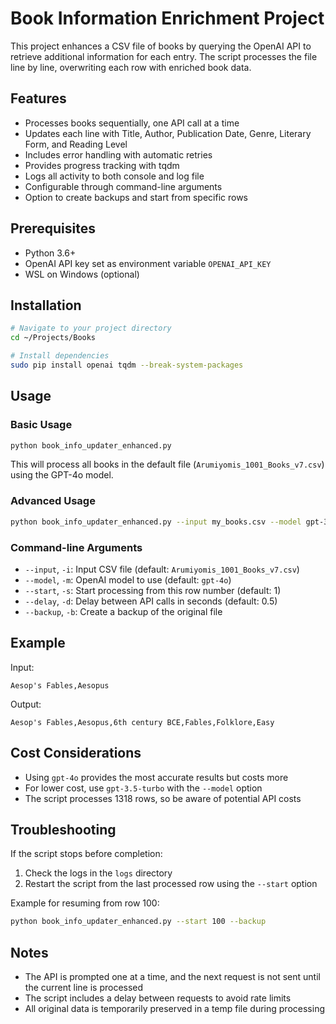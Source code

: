 # Book Information Enrichment Project

This project enhances a CSV file of books by querying the OpenAI API to retrieve additional information for each entry. The script processes the file line by line, overwriting each row with enriched book data.

## Features

- Processes books sequentially, one API call at a time
- Updates each line with Title, Author, Publication Date, Genre, Literary Form, and Reading Level
- Includes error handling with automatic retries
- Provides progress tracking with tqdm
- Logs all activity to both console and log file
- Configurable through command-line arguments
- Option to create backups and start from specific rows

## Prerequisites

- Python 3.6+
- OpenAI API key set as environment variable `OPENAI_API_KEY`
- WSL on Windows (optional)

## Installation

```bash
# Navigate to your project directory
cd ~/Projects/Books

# Install dependencies
sudo pip install openai tqdm --break-system-packages
```

## Usage

### Basic Usage

```bash
python book_info_updater_enhanced.py
```

This will process all books in the default file (`Arumiyomis_1001_Books_v7.csv`) using the GPT-4o model.

### Advanced Usage

```bash
python book_info_updater_enhanced.py --input my_books.csv --model gpt-3.5-turbo --start 50 --delay 1 --backup
```

### Command-line Arguments

- `--input`, `-i`: Input CSV file (default: `Arumiyomis_1001_Books_v7.csv`)
- `--model`, `-m`: OpenAI model to use (default: `gpt-4o`)
- `--start`, `-s`: Start processing from this row number (default: 1)
- `--delay`, `-d`: Delay between API calls in seconds (default: 0.5)
- `--backup`, `-b`: Create a backup of the original file

## Example

Input:
```
Aesop's Fables,Aesopus
```

Output:
```
Aesop's Fables,Aesopus,6th century BCE,Fables,Folklore,Easy
```

## Cost Considerations

- Using `gpt-4o` provides the most accurate results but costs more
- For lower cost, use `gpt-3.5-turbo` with the `--model` option
- The script processes 1318 rows, so be aware of potential API costs

## Troubleshooting

If the script stops before completion:
1. Check the logs in the `logs` directory
2. Restart the script from the last processed row using the `--start` option

Example for resuming from row 100:
```bash
python book_info_updater_enhanced.py --start 100 --backup
```

## Notes

- The API is prompted one at a time, and the next request is not sent until the current line is processed
- The script includes a delay between requests to avoid rate limits
- All original data is temporarily preserved in a temp file during processing
